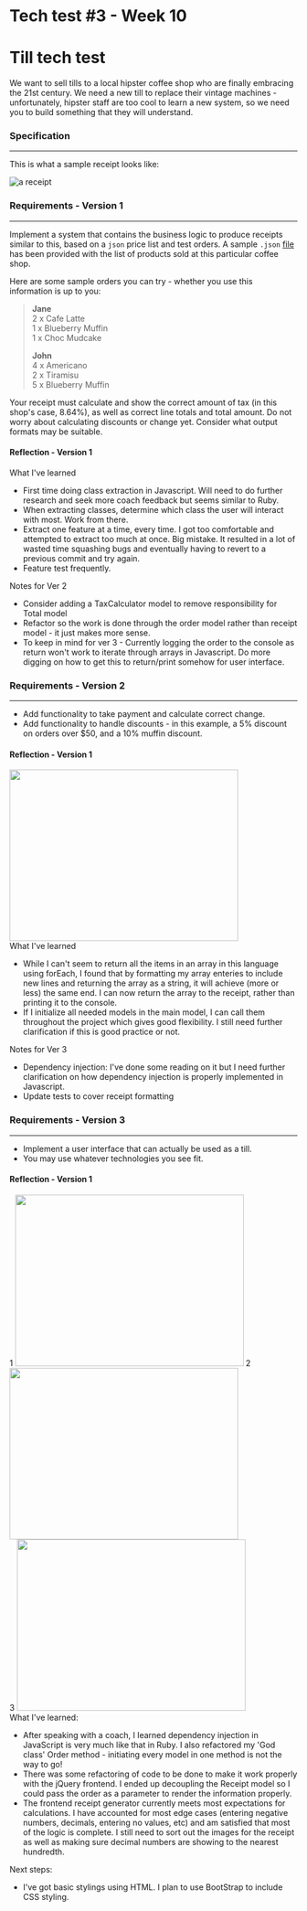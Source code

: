 # Tech test #3 - Week 10

Till tech test
==============

We want to sell tills to a local hipster coffee shop who are finally embracing the 21st century. We need a new till to replace their vintage machines - unfortunately, hipster staff are too cool to learn a new system, so we need you to build something that they will understand.

### Specification
-------------

This is what a sample receipt looks like:

![a receipt](images/receipt.png)


### Requirements - Version 1
---------

Implement a system that contains the business logic to produce receipts similar to this, based on a `json` price list and test orders. A sample `.json` [file](hipstercoffee.json) has been provided with the list of products sold at this particular coffee shop. 

Here are some sample orders you can try - whether you use this information is up to you:

> **Jane**  
> 2 x Cafe Latte  
> 1 x Blueberry Muffin  
> 1 x Choc Mudcake  
>
> **John**  
> 4 x Americano  
> 2 x Tiramisu  
> 5 x Blueberry Muffin  

Your receipt must calculate and show the correct amount of tax (in this shop's case, 8.64%), as well as correct line totals and total amount. Do not worry about calculating discounts or change yet. Consider what output formats may be suitable.

#### Reflection - Version 1
What I've learned

* First time doing class extraction in Javascript. Will need to do further research and seek more coach feedback but seems similar to Ruby. 
* When extracting classes, determine which class the user will interact with most. Work from there. 
* Extract one feature at a time, every time. I got too comfortable and attempted to extract too much at once. Big mistake. It resulted in a lot of wasted time squashing bugs and eventually having to revert to a previous commit and try again. 
* Feature test frequently.

Notes for Ver 2
* Consider adding a TaxCalculator model to remove responsibility for Total model
* Refactor so the work is done through the order model rather than receipt model - it just makes more sense.
* To keep in mind for ver 3 - Currently logging the order to the console as return won't work to iterate through arrays in Javascript. Do more digging on how to get this to return/print somehow for user interface. 


### Requirements - Version 2
---------

- Add functionality to take payment and calculate correct change.  
- Add functionality to handle discounts - in this example, a 5% discount on orders over $50, and a 10% muffin discount.

#### Reflection - Version 1
<img src="images/tests.png" width="400" height="300" />
<br>
What I've learned

* While I can't seem to return all the items in an array in this language using forEach, I found that by formatting my array enteries to include new lines and returning the array as a string, it will achieve (more or less) the same end. I can now return the array to the receipt, rather than printing it to the console. 
* If I initialize all needed models in the main model, I can call them throughout the project which gives good
flexibility. I still need further clarification if this is good practice or not. 

Notes for Ver 3
* Dependency injection: I've done some reading on it but I need further clarification on how dependency injection is properly implemented in Javascript.
* Update tests to cover receipt formatting



### Requirements - Version 3
---------

- Implement a user interface that can actually be used as a till.
- You may use whatever technologies you see fit.

#### Reflection - Version 1
<div class="imgContainer" float="left">
1
<img src="images/basicfront.png" width="400" height="300" />
2
<img src="images/basicfront2.png" width="400" height="300" />
<br>
3
<img src="images/basicfront3.png" width="400" height="300" />
</div>
What I've learned: 

* After speaking with a coach, I learned dependency injection in JavaScript is very much like that in Ruby. I also refactored my 'God class' Order method -  initiating every model in one method is not the way to go!
* There was some refactoring of code to be done to make it work properly with the jQuery frontend. I ended up decoupling the Receipt model so I could pass the order as a parameter to render the information properly. 
* The frontend receipt generator currently meets most expectations for calculations. I have accounted for most edge cases (entering negative numbers, decimals, entering no values, etc) and am satisfied that most of the logic is complete. I still need to sort out the images for the receipt as well as making sure decimal numbers are showing to the nearest hundredth. 

Next steps:
* I've got basic stylings using HTML. I plan to use BootStrap to include CSS styling.

